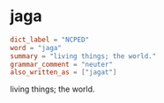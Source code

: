 # jaga

``` toml
dict_label = "NCPED"
word = "jaga"
summary = "living things; the world."
grammar_comment = "neuter"
also_written_as = ["jagat"]
```

living things; the world.


